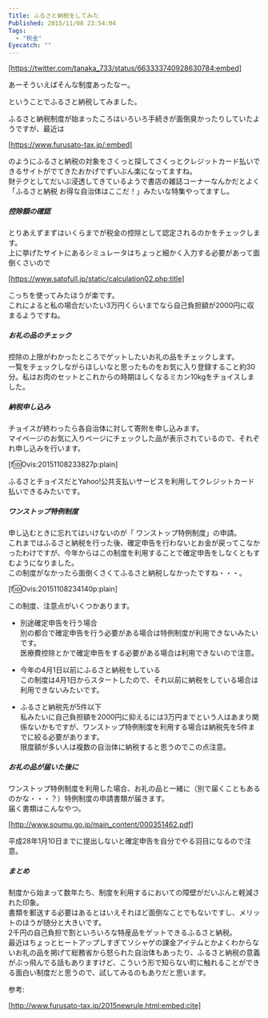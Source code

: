 ```yaml
---
Title: ふるさと納税をしてみた
Published: 2015/11/08 23:54:04
Tags:
  - "税金"
Eyecatch: ""
---
```

[https://twitter.com/tanaka_733/status/663333740928630784:embed]

あーそういえばそんな制度あったなー。  

ということでふるさと納税してみました。  

ふるさと納税制度が始まったころはいろいろ手続きが面倒臭かったりしていたようですが、最近は

[https://www.furusato-tax.jp/:embed]

のようにふるさと納税の対象をさくっと探してさくっとクレジットカード払いできるサイトがでてきたおかげでずいぶん楽になってますね。  
財テクとしてだいぶ浸透してきているようで書店の雑誌コーナーなんかだとよく「ふるさと納税 お得な自治体はここだ！」みたいな特集やってますし。  

##### 控除額の確認  
とりあえずまずはいくらまでが税金の控除として認定されるのかをチェックします。  
上に挙げたサイトにあるシミュレータはちょっと細かく入力する必要があって面倒くさいので

[https://www.satofull.jp/static/calculation02.php:title]

こっちを使ってみたほうが楽です。  
これによると私の場合だいたい3万円くらいまでなら自己負担額が2000円に収まるようですね。  

##### お礼の品のチェック  
控除の上限がわかったところでゲットしたいお礼の品をチェックします。  
一覧をチェックしながらほしいなと思ったものをお気に入り登録すること約30分。私はお肉のセットとこれからの時期ほしくなるミカン10kgをチョイスしました。  


##### 納税申し込み  
チョイスが終わったら各自治体に対して寄附を申し込みます。  
マイページのお気に入りページにチェックした品が表示されているので、それぞれ申し込みを行います。  

[f:id:Ovis:20151108233827p:plain]

ふるさとチョイスだとYahoo!公共支払いサービスを利用してクレジットカード払いできるみたいです。  

##### ワンストップ特例制度  
申し込むときに忘れてはいけないのが「 ワンストップ特例制度」の申請。  
これまではふるさと納税を行った後、確定申告を行わないとお金が戻ってこなかったわけですが、今年からはこの制度を利用することで確定申告をしなくともすむようになりました。  
この制度がなかったら面倒くさくてふるさと納税しなかったですね・・・。  

[f:id:Ovis:20151108234140p:plain]

この制度、注意点がいくつかあります。  

* 別途確定申告を行う場合  
別の都合で確定申告を行う必要がある場合は特例制度が利用できないみたいです。  
医療費控除とかで確定申告をする必要がある場合は利用できないので注意。  

* 今年の4月1日以前にふるさと納税をしている  
この制度は4月1日からスタートしたので、それ以前に納税をしている場合は利用できないみたいです。  

* ふるさと納税先が5件以下  
私みたいに自己負担額を2000円に抑えるには3万円までという人はあまり関係ないかもですが、ワンストップ特例制度を利用する場合は納税先を5件までに絞る必要があります。  
限度額が多い人は複数の自治体に納税すると思うのでこの点注意。  


##### お礼の品が届いた後に  
ワンストップ特例制度を利用した場合、お礼の品と一緒に（別で届くこともあるのかな・・・？）特例制度の申請書類が届きます。  
届く書類はこんなやつ。  

[http://www.soumu.go.jp/main_content/000351462.pdf]

平成28年1月10日までに提出しないと確定申告を自分でやる羽目になるので注意。  

##### まとめ  
制度から始まって数年たち、制度を利用するにおいての障壁がだいぶんと軽減された印象。  
書類を郵送する必要はあるとはいえそれほど面倒なことでもないですし、メリットのほうが随分と大きいです。  
2千円の自己負担で割といろいろな特産品をゲットできるふるさと納税。  
最近はちょっとヒートアップしすぎてソシャゲの課金アイテムとかよくわからないお礼の品を掲げて総務省から怒られた自治体もあったり、ふるさと納税の意義がぶっ飛んでる話もありますけど、こういう形で知らない町に触れることができる面白い制度だと思うので、試してみるのもありだと思います。



参考:

[http://www.furusato-tax.jp/2015newrule.html:embed:cite]

